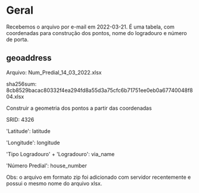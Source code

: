 # Geral

Recebemos o arquivo por e-mail em 2022-03-21. É uma tabela, com coordenadas para construção dos pontos, nome do logradouro e número de porta.



## geoaddress

Arquivo: Num_Predial_14_03_2022.xlsx

sha256sum: 8cb8529bacac80332f4ea294fd8a55d3a75cfc6b71751ee0eb0a67740048f804.xlsx

Construir a geometria dos pontos a partir das coordenadas

SRID: 4326

'Latitude': latitude

'Longitude': longitude

'Tipo Logradouro' + 'Logradouro': via_name

'Número Predial': house_number

Obs: o arquivo em formato zip foi adicionado com servidor recentemente e possui o mesmo nome do arquivo xlsx.
